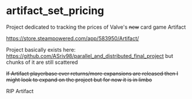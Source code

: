 # artifact_set_pricing
Project dedicated to tracking the prices of Valve's ~~new~~ card game Artifact

https://store.steampowered.com/app/583950/Artifact/

Project basically exists here: https://github.com/ASriv98/parallel_and_distributed_final_project but chunks of it are still scattered

~~If Artifact playerbase ever returns/more expansions are released then I might look to expand on the project but for now it is in limbo~~

RIP Artifact
